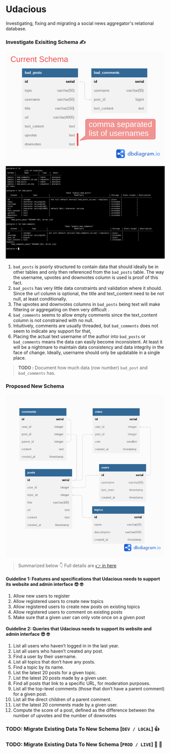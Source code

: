 # Udacious
Investigating, fixing and migrating a social news aggregator's relational database.

### Investigate Exisiting Schema :writing_hand:


![ER disgram](./src/existing/udacious-existing-erd-annotated.png)
![DB schema](./src/existing/udacious-existing-schema.png)

1.  `bad_posts` is poorly structured to contain data that should ideally be in other tables and only then referenced from the `bad_posts` table. The way the username, upvotes and downvotes column is used is proof of this fact.
2.  `bad_posts` has very little data constraints and validation where it should.  Since the url column is optional, the title and text_content need to be not null, at least conditionally.
3.  The upvotes and downvotes columns in `bad_posts` being text will make filtering or aggregating on them very difficult .
4.  `bad_comments` seems to allow empty comments since the text_content column is not constrained with no null.
5.  Intuitively, comments are usually threaded, but `bad_comments` does not seem to indicate any support for that,
6.  Placing the actual text username of the author into `bad_posts` or `bad_comments` means the data can easily become inconsistent. At least it will be a nightmare to maintain data consistency and data integrity in the face of change. Ideally, username should only be updatable in a single place.

> **TODO :** Document how much data (row number) `bad_post` and `bad_comments` has.


### Proposed New Schema

![ER disgram](./src/proposed/udacious-proposed-erd.png)

> Summarized below :point_down: Full details are [:point_right: in here](./src/proposed/) 

#### Guideline 1: Features and specifications that Udacious needs to support its website and admin interface :sunglasses: :nerd_face:

1.  Allow new users to register
2.  Allow registered users to create new topics
3.  Allow registered users to create new posts on existing topics
4.  Allow registered users to comment on existing posts
5.  Make sure that a given user can only vote once on a given post


#### Guideline 2: Queries that Udacious needs to support its website and admin interface :sunglasses: :nerd_face:

1.  List all users who haven’t logged in in the last year.
2.  List all users who haven’t created any post.
3.  Find a user by their username.
4.  List all topics that don’t have any posts.
5.  Find a topic by its name.
6.  List the latest 20 posts for a given topic.
7.  List the latest 20 posts made by a given user.
8.  Find all posts that link to a specific URL, for moderation purposes. 
9.  List all the top-level comments (those that don’t have a parent comment) for a given post.
10.  List all the direct children of a parent comment.
11.  List the latest 20 comments made by a given user.
12.  Compute the score of a post, defined as the difference between the number of upvotes and the number of downvotes


### TODO: Migrate Existing Data To New Schema [`DEV / LOCAL`] :thumbsup:


### TODO: Migrate Existing Data To New Schema [`PROD / LIVE`] :crossed_fingers: :muscle:
